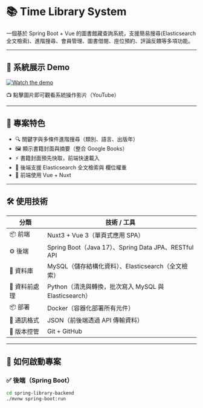 # 📚 Time Library System

一個基於 Spring Boot + Vue 的圖書館藏查詢系統，支援簡易搜尋(Elasticsearch 全文檢索)、進階搜尋、會員管理、圖書借閱、座位預約、評論反饋等多項功能。

---

## 🎥 系統展示 Demo
[![Watch the demo](https://img.youtube.com/vi/0ZTdQdVUk20/hqdefault.jpg)](https://youtu.be/0ZTdQdVUk20)

📺 點擊圖片即可觀看系統操作影片（YouTube）

---

## 🧾 專案特色

- 🔍 關鍵字與多條件進階搜尋（類別、語言、出版年）
- 🖼️ 顯示書籍封面與摘要（整合 Google Books）
- ⚡ 書籍封面預先快取，前端快速載入
- 🔎 後端支援 Elasticsearch 全文檢索與 欄位權重
- 📘 前端使用 Vue + Nuxt 

---

## 🛠️ 使用技術

| 分類           | 技術 / 工具                                                   |
|----------------|---------------------------------------------------------------|
| 📦 前端         | Nuxt3 + Vue 3（單頁式應用 SPA） |
| ⚙️ 後端         | Spring Boot（Java 17）、Spring Data JPA、RESTful API         |
| 🧮 資料庫       | MySQL（儲存結構化資料）、Elasticsearch（全文檢索）            |
| 🔄 資料前處理   | Python（清洗與轉換，批次寫入 MySQL 與 Elasticsearch）         |
| 📦 部署         | Docker（容器化部署所有元件）                                  |
| 📡 通訊格式     | JSON（前後端透過 API 傳輸資料）                               |
| 🔁 版本控管     | Git + GitHub                                                  |

---


## 🚀 如何啟動專案

### ✅ 後端（Spring Boot）

```bash
cd spring-library-backend
./mvnw spring-boot:run
